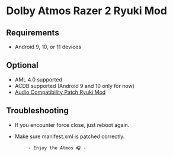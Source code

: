 # Dolby Atmos Razer 2 Ryuki Mod

## Requirements
- Android 9, 10, or 11 devices

## Optional
- AML 4.0 supported
- ACDB supported (Android 9 and 10 only for now)
- [Audio Compatibility Patch Ryuki Mod](https://github.com/reiryuki/Audio-Compatibility-Patch-Ryuki-Mod)

## Troubleshooting
- If you encounter force close, just reboot again.
- Make sure manifest.xml is patched correctly.


           - Enjoy the Atmos 🎧 -
